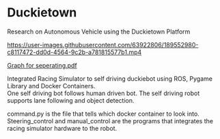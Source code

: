 # Duckietown
Research on Autonomous Vehicle using the Duckietown Platform








https://user-images.githubusercontent.com/63922806/189552980-c8117472-dd0d-4564-9c2b-a781815577b1.mp4



[Graph for seperating.pdf](https://github.com/nihaal1/Duckietown/files/9543642/Graph.for.seperating.pdf)




Integrated Racing Simulator to self driving duckiebot using ROS, Pygame Library and Docker Containers.                   
One self driving bot follows human driven bot. The self driving robot supports lane following and object detection.



command.py is the file that tells which docker container to look into.                
Steering_control and manual_control are the programs that integrates the racing simulator hardware to the robot.




